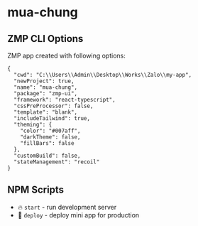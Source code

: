 # mua-chung

## ZMP CLI Options

ZMP app created with following options:

```
{
  "cwd": "C:\\Users\\Admin\\Desktop\\Works\\Zalo\\my-app",
  "newProject": true,
  "name": "mua-chung",
  "package": "zmp-ui",
  "framework": "react-typescript",
  "cssPreProcessor": false,
  "template": "blank",
  "includeTailwind": true,
  "theming": {
    "color": "#007aff",
    "darkTheme": false,
    "fillBars": false
  },
  "customBuild": false,
  "stateManagement": "recoil"
}
```

## NPM Scripts

* 🔥 `start` - run development server
* 🙏 `deploy` - deploy mini app for production

